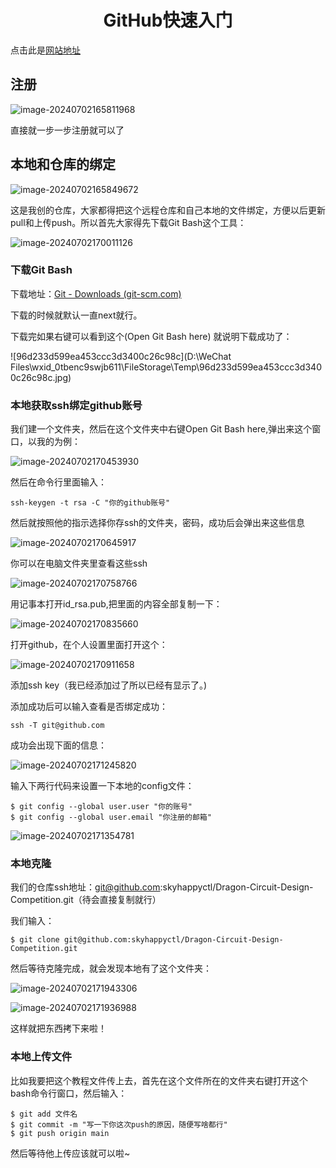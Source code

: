 # <center> GitHub快速入门

点击此是<a href="https://github.com/" title="超链接title">网站地址</a>

## 注册

![image-20240702165811968](C:\Users\89548\AppData\Roaming\Typora\typora-user-images\image-20240702165811968.png)

直接就一步一步注册就可以了



## 本地和仓库的绑定

![image-20240702165849672](C:\Users\89548\AppData\Roaming\Typora\typora-user-images\image-20240702165849672.png)

这是我创的仓库，大家都得把这个远程仓库和自己本地的文件绑定，方便以后更新pull和上传push。所以首先大家得先下载Git Bash这个工具：

![image-20240702170011126](C:\Users\89548\AppData\Roaming\Typora\typora-user-images\image-20240702170011126.png)

### 下载Git Bash

下载地址：[Git - Downloads (git-scm.com)](https://www.git-scm.com/download/)



下载的时候就默认一直next就行。

下载完如果右键可以看到这个(Open Git Bash here) 就说明下载成功了：

![96d233d599ea453ccc3d3400c26c98c](D:\WeChat Files\wxid_0tbenc9swjb611\FileStorage\Temp\96d233d599ea453ccc3d3400c26c98c.jpg)



### 本地获取ssh绑定github账号

我们建一个文件夹，然后在这个文件夹中右键Open Git Bash here,弹出来这个窗口，以我的为例：

![image-20240702170453930](C:\Users\89548\AppData\Roaming\Typora\typora-user-images\image-20240702170453930.png)

然后在命令行里面输入：

```
ssh-keygen -t rsa -C "你的github账号"
```

然后就按照他的指示选择你存ssh的文件夹，密码，成功后会弹出来这些信息

![image-20240702170645917](C:\Users\89548\AppData\Roaming\Typora\typora-user-images\image-20240702170645917.png)

你可以在电脑文件夹里查看这些ssh

![image-20240702170758766](C:\Users\89548\AppData\Roaming\Typora\typora-user-images\image-20240702170758766.png)

用记事本打开id_rsa.pub,把里面的内容全部复制一下：

![image-20240702170835660](C:\Users\89548\AppData\Roaming\Typora\typora-user-images\image-20240702170835660.png)

打开github，在个人设置里面打开这个：

![image-20240702170911658](C:\Users\89548\AppData\Roaming\Typora\typora-user-images\image-20240702170911658.png)

添加ssh key（我已经添加过了所以已经有显示了。)

添加成功后可以输入查看是否绑定成功：

```
ssh -T git@github.com
```

成功会出现下面的信息：

![image-20240702171245820](C:\Users\89548\AppData\Roaming\Typora\typora-user-images\image-20240702171245820.png)

输入下两行代码来设置一下本地的config文件：

```
$ git config --global user.user "你的账号"
$ git config --global user.email "你注册的邮箱"
```

![image-20240702171354781](C:\Users\89548\AppData\Roaming\Typora\typora-user-images\image-20240702171354781.png)

### 本地克隆

我们的仓库ssh地址：git@github.com:skyhappyctl/Dragon-Circuit-Design-Competition.git（待会直接复制就行）

我们输入：

```
$ git clone git@github.com:skyhappyctl/Dragon-Circuit-Design-Competition.git
```

然后等待克隆完成，就会发现本地有了这个文件夹：

![image-20240702171943306](C:\Users\89548\AppData\Roaming\Typora\typora-user-images\image-20240702171943306.png)

![image-20240702171936988](C:\Users\89548\AppData\Roaming\Typora\typora-user-images\image-20240702171936988.png)

这样就把东西拷下来啦！



### 本地上传文件

比如我要把这个教程文件传上去，首先在这个文件所在的文件夹右键打开这个bash命令行窗口，然后输入：



```
$ git add 文件名
$ git commit -m "写一下你这次push的原因，随便写啥都行"
$ git push origin main
```



然后等待他上传应该就可以啦~

